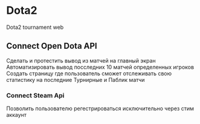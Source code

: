 # Dota2
Dota2 tournament web

## Connect Open Dota API
Сделать и протестить вывод из матчей на главный экран
Автоматизировать вывод посследних 10 матчей определенных игроков
Создать страницу где пользователь сможет отслеживать свою статистику на последние Турнирные и Паблик матчи
### Connect Steam Api 
Позволить пользователю регестрироваться исключительно через стим аккаунт